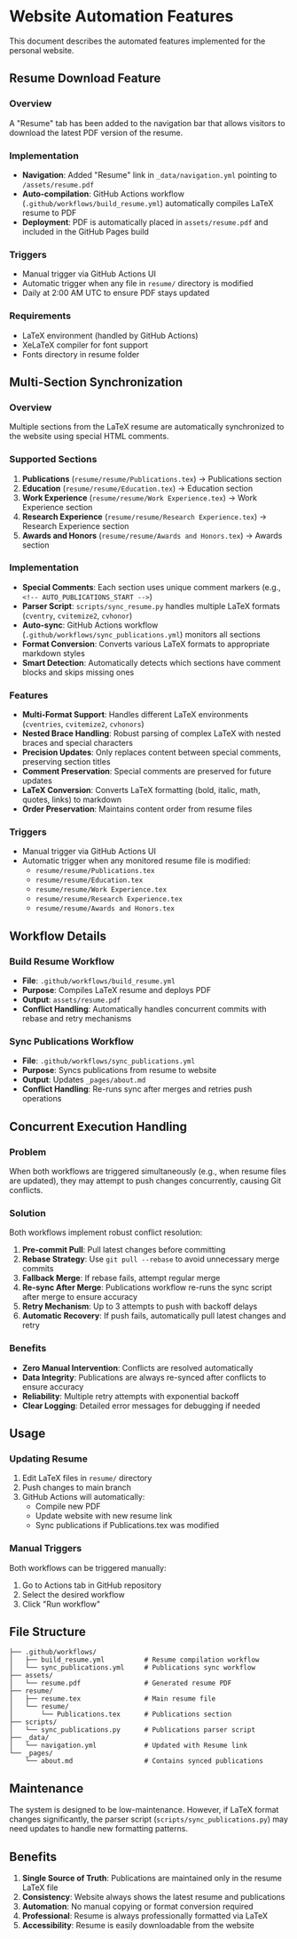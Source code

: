 # Website Automation Features

This document describes the automated features implemented for the personal website.

## Resume Download Feature

### Overview
A "Resume" tab has been added to the navigation bar that allows visitors to download the latest PDF version of the resume.

### Implementation
- **Navigation**: Added "Resume" link in `_data/navigation.yml` pointing to `/assets/resume.pdf`
- **Auto-compilation**: GitHub Actions workflow (`.github/workflows/build_resume.yml`) automatically compiles LaTeX resume to PDF
- **Deployment**: PDF is automatically placed in `assets/resume.pdf` and included in the GitHub Pages build

### Triggers
- Manual trigger via GitHub Actions UI
- Automatic trigger when any file in `resume/` directory is modified
- Daily at 2:00 AM UTC to ensure PDF stays updated

### Requirements
- LaTeX environment (handled by GitHub Actions)
- XeLaTeX compiler for font support
- Fonts directory in resume folder

## Multi-Section Synchronization

### Overview
Multiple sections from the LaTeX resume are automatically synchronized to the website using special HTML comments.

### Supported Sections
1. **Publications** (`resume/resume/Publications.tex`) → Publications section
2. **Education** (`resume/resume/Education.tex`) → Education section  
3. **Work Experience** (`resume/resume/Work Experience.tex`) → Work Experience section
4. **Research Experience** (`resume/resume/Research Experience.tex`) → Research Experience section
5. **Awards and Honors** (`resume/resume/Awards and Honors.tex`) → Awards section

### Implementation
- **Special Comments**: Each section uses unique comment markers (e.g., `<!-- AUTO_PUBLICATIONS_START -->`)
- **Parser Script**: `scripts/sync_resume.py` handles multiple LaTeX formats (`cventry`, `cvitemize2`, `cvhonor`)
- **Auto-sync**: GitHub Actions workflow (`.github/workflows/sync_publications.yml`) monitors all sections
- **Format Conversion**: Converts various LaTeX formats to appropriate markdown styles
- **Smart Detection**: Automatically detects which sections have comment blocks and skips missing ones

### Features
- **Multi-Format Support**: Handles different LaTeX environments (`cventries`, `cvitemize2`, `cvhonors`)
- **Nested Brace Handling**: Robust parsing of complex LaTeX with nested braces and special characters
- **Precision Updates**: Only replaces content between special comments, preserving section titles
- **Comment Preservation**: Special comments are preserved for future updates
- **LaTeX Conversion**: Converts LaTeX formatting (bold, italic, math, quotes, links) to markdown
- **Order Preservation**: Maintains content order from resume files

### Triggers
- Manual trigger via GitHub Actions UI
- Automatic trigger when any monitored resume file is modified:
  - `resume/resume/Publications.tex`
  - `resume/resume/Education.tex`
  - `resume/resume/Work Experience.tex`
  - `resume/resume/Research Experience.tex`
  - `resume/resume/Awards and Honors.tex`

## Workflow Details

### Build Resume Workflow
- **File**: `.github/workflows/build_resume.yml`
- **Purpose**: Compiles LaTeX resume and deploys PDF
- **Output**: `assets/resume.pdf`
- **Conflict Handling**: Automatically handles concurrent commits with rebase and retry mechanisms

### Sync Publications Workflow
- **File**: `.github/workflows/sync_publications.yml`
- **Purpose**: Syncs publications from resume to website
- **Output**: Updates `_pages/about.md`
- **Conflict Handling**: Re-runs sync after merges and retries push operations

## Concurrent Execution Handling

### Problem
When both workflows are triggered simultaneously (e.g., when resume files are updated), they may attempt to push changes concurrently, causing Git conflicts.

### Solution
Both workflows implement robust conflict resolution:

1. **Pre-commit Pull**: Pull latest changes before committing
2. **Rebase Strategy**: Use `git pull --rebase` to avoid unnecessary merge commits
3. **Fallback Merge**: If rebase fails, attempt regular merge
4. **Re-sync After Merge**: Publications workflow re-runs the sync script after merge to ensure accuracy
5. **Retry Mechanism**: Up to 3 attempts to push with backoff delays
6. **Automatic Recovery**: If push fails, automatically pull latest changes and retry

### Benefits
- **Zero Manual Intervention**: Conflicts are resolved automatically
- **Data Integrity**: Publications are always re-synced after conflicts to ensure accuracy
- **Reliability**: Multiple retry attempts with exponential backoff
- **Clear Logging**: Detailed error messages for debugging if needed

## Usage

### Updating Resume
1. Edit LaTeX files in `resume/` directory
2. Push changes to main branch
3. GitHub Actions will automatically:
   - Compile new PDF
   - Update website with new resume link
   - Sync publications if Publications.tex was modified

### Manual Triggers
Both workflows can be triggered manually:
1. Go to Actions tab in GitHub repository
2. Select the desired workflow
3. Click "Run workflow"

## File Structure

```
├── .github/workflows/
│   ├── build_resume.yml          # Resume compilation workflow
│   └── sync_publications.yml     # Publications sync workflow
├── assets/
│   └── resume.pdf                # Generated resume PDF
├── resume/
│   ├── resume.tex                # Main resume file
│   └── resume/
│       └── Publications.tex      # Publications section
├── scripts/
│   └── sync_publications.py      # Publications parser script
├── _data/
│   └── navigation.yml            # Updated with Resume link
└── _pages/
    └── about.md                  # Contains synced publications
```

## Maintenance

The system is designed to be low-maintenance. However, if LaTeX format changes significantly, the parser script (`scripts/sync_publications.py`) may need updates to handle new formatting patterns.

## Benefits

1. **Single Source of Truth**: Publications are maintained only in the resume LaTeX file
2. **Consistency**: Website always shows the latest resume and publications
3. **Automation**: No manual copying or format conversion required
4. **Professional**: Resume is always professionally formatted via LaTeX
5. **Accessibility**: Resume is easily downloadable from the website
